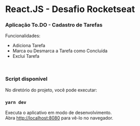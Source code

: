 # React.JS - Desafio Rocketseat


### Aplicação To.DO - Cadastro de Tarefas

Funcionalidades:
- Adiciona Tarefa
- Marca ou Desmarca a Tarefa como Concluída
- Exclui Tarefa

<br>

### Script disponível
No diretório do projeto, você pode executar:

### `yarn dev`

Executa o aplicativo em modo de desenvolvimento.\
Abra [http://localhost:8080](http://localhost:8080) para vê-lo no navegador.

